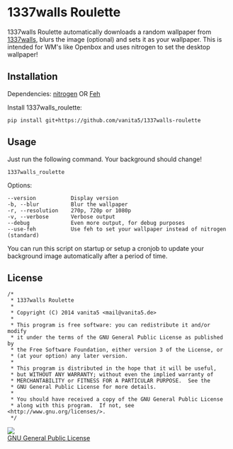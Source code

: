 1337walls Roulette
==================

1337walls Roulette automatically downloads a random wallpaper from [1337walls](http://1337walls.w8l.org/), blurs 
the image (optional) and sets it as your wallpaper.
This is intended for WM's like Openbox and uses nitrogen to set the desktop wallpaper!

Installation
------------
Dependencies:
[nitrogen](https://wiki.archlinux.org/index.php/nitrogen)
OR
[Feh](https://wiki.archlinux.org/index.php/feh)
    

Install 1337walls_roulette:

    pip install git+https://github.com/vanita5/1337walls-roulette
    
    
Usage
-----
Just run the following command. Your background should change!

    1337walls_roulette
    
Options:

    --version           Display version
    -b, --blur          Blur the wallpaper
    -r, --resolution    270p, 720p or 1080p
    -v, --verbose       Verbose output
    --debug             Even more output, for debug purposes
    --use-feh           Use feh to set your wallpaper instead of nitrogen (standard)
    
You can run this script on startup or setup a cronjob to update your background image automatically 
after a period of time.


License
-------

    /*
     * 1337walls Roulette
     *
     * Copyright (C) 2014 vanita5 <mail@vanita5.de>
     *
     * This program is free software: you can redistribute it and/or modify
     * it under the terms of the GNU General Public License as published by
     * the Free Software Foundation, either version 3 of the License, or
     * (at your option) any later version.
     *
     * This program is distributed in the hope that it will be useful,
     * but WITHOUT ANY WARRANTY; without even the implied warranty of
     * MERCHANTABILITY or FITNESS FOR A PARTICULAR PURPOSE.  See the
     * GNU General Public License for more details.
     *
     * You should have received a copy of the GNU General Public License
     * along with this program.  If not, see <http://www.gnu.org/licenses/>.
     */
                                                                                                             
<a href="https://www.gnu.org/licenses/gpl-3.0.en.html"><img src="https://www.gnu.org/graphics/gplv3-127x51.png"><br/>GNU General Public License</a>
